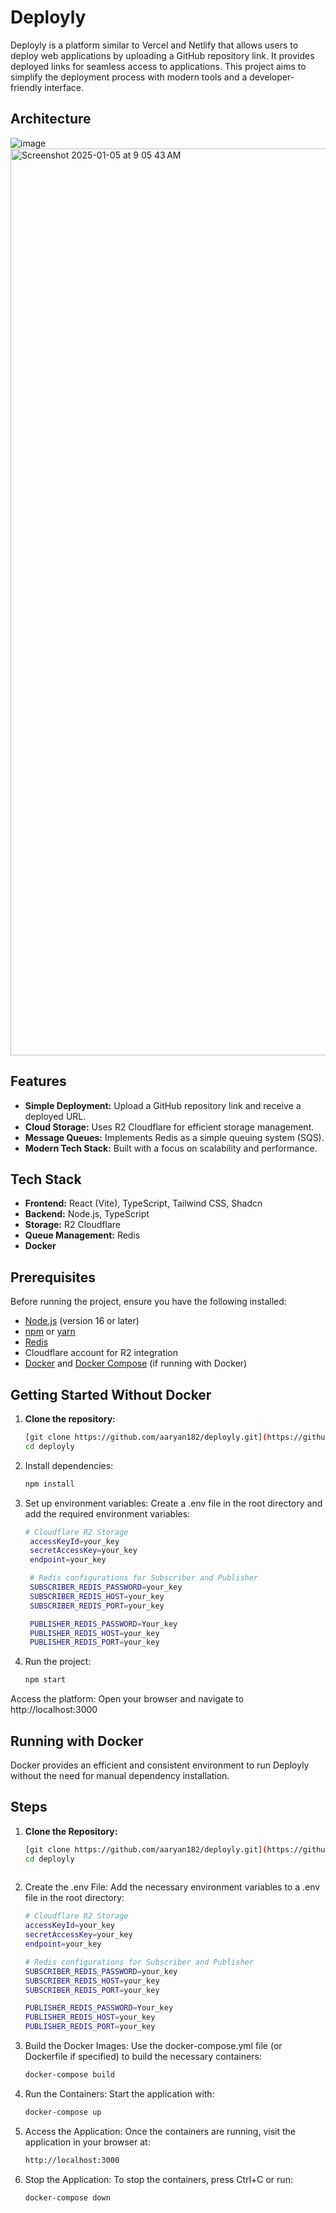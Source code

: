 # Deployly

Deployly is a platform similar to Vercel and Netlify that allows users to deploy web applications by uploading a GitHub repository link. It provides deployed links for seamless access to applications. This project aims to simplify the deployment process with modern tools and a developer-friendly interface.

## Architecture
![image](https://github.com/user-attachments/assets/056b6d82-687c-48a6-aba4-893732b74537)
<img width="1451" alt="Screenshot 2025-01-05 at 9 05 43 AM" src="https://github.com/user-attachments/assets/c8bc6f4a-710c-40f9-beb3-9dbfd04c8bad" />


## Features

- **Simple Deployment:** Upload a GitHub repository link and receive a deployed URL.
- **Cloud Storage:** Uses R2 Cloudflare for efficient storage management.
- **Message Queues:** Implements Redis as a simple queuing system (SQS).
- **Modern Tech Stack:** Built with a focus on scalability and performance.

## Tech Stack

- **Frontend:** React (Vite), TypeScript, Tailwind CSS, Shadcn
- **Backend:** Node.js, TypeScript
- **Storage:** R2 Cloudflare
- **Queue Management:** Redis
- **Docker**

## Prerequisites

Before running the project, ensure you have the following installed:

- [Node.js](https://nodejs.org/) (version 16 or later)
- [npm](https://www.npmjs.com/) or [yarn](https://yarnpkg.com/)
- [Redis](https://redis.io/)
- Cloudflare account for R2 integration
- [Docker](https://www.docker.com/) and [Docker Compose](https://docs.docker.com/compose/) (if running with Docker)

## Getting Started Without Docker

1. **Clone the repository:**
   ```bash
   [git clone https://github.com/aaryan182/deployly.git](https://github.com/Ankit1478/Deploy.git)
   cd deployly
2. Install dependencies:
   ```bash
   npm install
3. Set up environment variables:
   Create a .env file in the root directory and add the required environment variables:
   ```bash
   # Cloudflare R2 Storage
    accessKeyId=your_key
    secretAccessKey=your_key
    endpoint=your_key

    # Redis configurations for Subscriber and Publisher
    SUBSCRIBER_REDIS_PASSWORD=your_key
    SUBSCRIBER_REDIS_HOST=your_key
    SUBSCRIBER_REDIS_PORT=your_key

    PUBLISHER_REDIS_PASSWORD=Your_key
    PUBLISHER_REDIS_HOST=your_key
    PUBLISHER_REDIS_PORT=your_key

4. Run the project:
   ```bash
   npm start

Access the platform: Open your browser and navigate to http://localhost:3000

## Running with Docker

Docker provides an efficient and consistent environment to run Deployly without the need for manual dependency installation.

## Steps

1. **Clone the Repository:**
   ```bash
   [git clone https://github.com/aaryan182/deployly.git](https://github.com/Ankit1478/Deploy.git)
   cd deployly
  
2. Create the .env File: Add the necessary environment variables to a .env file in the root directory:
    ```bash
    # Cloudflare R2 Storage
    accessKeyId=your_key
    secretAccessKey=your_key
    endpoint=your_key

    # Redis configurations for Subscriber and Publisher
    SUBSCRIBER_REDIS_PASSWORD=your_key
    SUBSCRIBER_REDIS_HOST=your_key
    SUBSCRIBER_REDIS_PORT=your_key

    PUBLISHER_REDIS_PASSWORD=Your_key
    PUBLISHER_REDIS_HOST=your_key
    PUBLISHER_REDIS_PORT=your_key

 3. Build the Docker Images: Use the docker-compose.yml file (or Dockerfile if specified) to build the necessary containers:
    ```bash
    docker-compose build
    
 4. Run the Containers: Start the application with:
    ```bash
    docker-compose up
    
 5. Access the Application: Once the containers are running, visit the application in your browser at:
    ```bash
    http://localhost:3000
    
 6. Stop the Application: To stop the containers, press Ctrl+C or run:
    ```bash
    docker-compose down


   
